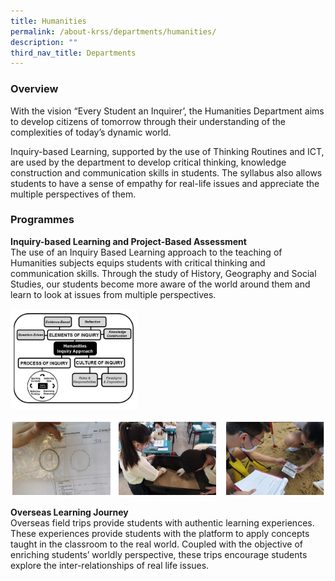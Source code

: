 ```yaml
---
title: Humanities
permalink: /about-krss/departments/humanities/
description: ""
third_nav_title: Departments
---
```

### Overview
<html>
<head>
<style>
div {
  text-align: justify;
  text-justify: inter-word;
}
</style>
</head>
<body>
With the vision “Every Student an Inquirer’, the Humanities Department aims to develop citizens of tomorrow through their understanding of the complexities of today’s dynamic world.

Inquiry-based Learning, supported by the use of Thinking Routines and ICT, are used by the department to develop critical thinking, knowledge construction and communication skills in students. The syllabus also allows students to have a sense of empathy for real-life issues and appreciate the multiple perspectives of them.

### Programmes

**Inquiry-based Learning and Project-Based Assessment** <br>
The use of an Inquiry Based Learning approach to the teaching of Humanities subjects equips students with critical thinking and communication skills. Through the study of History, Geography and Social Studies, our students become more aware of the world around them and learn to look at issues from multiple perspectives.

<style>  
img {  
  display: block;  
  margin-left: auto;  
  margin-right: auto;  
}  
</style>  
<body><img src="/images/IBL.png" alt="Inquiry-based Learning and Project-Based Assessment" style="width:40%;">  
  
</body>

![Inquiry-based Learning and Project-Based Assessment](/images/IBL2.png)

**Overseas Learning Journey**  
Overseas field trips provide students with authentic learning experiences. These experiences provide students with the platform to apply concepts taught in the classroom to the real world. Coupled with the objective of enriching students’ worldly perspective, these trips encourage students explore the inter-relationships of real life issues.
	</body>